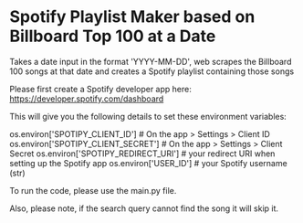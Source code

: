 # Spotify Playlist Maker based on Billboard Top 100 at a Date 
Takes a date input in the format 'YYYY-MM-DD', web scrapes the Billboard 100 songs at that date and creates a Spotify playlist containing those songs 

Please first create a Spotify developer app here:
https://developer.spotify.com/dashboard

This will give you the following details to set these environment variables:

os.environ['SPOTIPY_CLIENT_ID'] # On the app > Settings > Client ID
os.environ['SPOTIPY_CLIENT_SECRET'] # On the app > Settings > Client Secret
os.environ['SPOTIPY_REDIRECT_URI'] # your redirect URI when setting up the Spotify app
os.environ['USER_ID'] # your Spotify username (str)


To run the code, please use the main.py file. 

Also, please note, if the search query cannot find the song it will skip it. 

